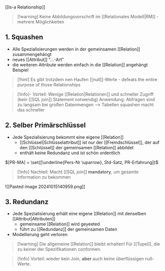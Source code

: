 [[Is-a Relationship]]

> [!warning] Keine Abbildungsvorschrift im [[Relationales Modell|RM]] - mehrere Möglichkeiten

## 1. Squashen
- Alle Spezialisierungen werden in der gemeinsamen [[Relation]] zusammengehängt
- neues [[Attribut]] "...-Art"
- die weiteren Attribute werden einfach in die [[Relation]] angehängt
Beispiel

> [!hint] Es gibt trotzdem nen Haufen [[null]]-Werte - defeats the entire purpose of those Relationships

> [!info]- Vorteil: Wenige [[Relation|Relationen]] und schneller Zugriff (kein [[SQL join]] Statement notwendig)
> Anwendung: Abfragen sind zu langsam bei großen Datenmengen --> Tabellen squashen macht das schneller
## 2. Selber Primärschlüssel
- Jede Spezialisierung bekommt eine eigene [[Relation]]
	- [[Schlüssel|Schlüsselattribut]] ist _nur_ der [[Fremdschlüssel]], der auf den [[Schlüssel]] der gemeinsamen [[Relation]] abbildet
	- enthält keine Redundanz und ist schön ordentlich

$[PR-MA] = \set{[\underline{Pers-Nr \uparrow}, Std-Satz, PR-Erfahrung]}$ 

> [!info] Nachteil: Macht [[SQL join]] **mandatory**, um gesamte Information zu bekommen

![[Pasted image 20241015140959.png]]
## 3. Redundanz
- Jede Spezialisierung erhält eine eigene [[Relation]] mit denselben [[Attribut|Attributen]]
	- gemeinsame [[Relation]] wird geyeeted
	- führt zu [[Redundanz]] der gemeinsamen Daten
- Modellierung geht verloren

> [!warning] Die allgemeine [[Relation]] bleibt erhalten! Für [[Tupel]], die zu keiner der Spezifikationen conformen.

> [!info] Vorteil: wieder kein Join, **aber** auch keine überflüssigen null-Werte.

